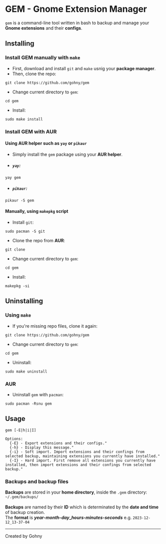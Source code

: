 # GEM - Gnome Extension Manager
`gem` is a command-line tool written in bash to backup and manage your **Gnome extensions** and their **configs**.
## Installing
### Install GEM manually with `make`
- First, download and install `git` and `make` usnig your **package manager**.
- Then, clone the repo:
```
git clone https://github.com/gohny/gem
```
- Change current directory to `gem`:
```
cd gem
```
- Install:
```
sudo make install
```
### Install GEM with AUR
#### Using AUR helper such as `yay` or `pikaur`
- Simply install the `gem` package using your **AUR helper**.
- ##### `yay`:
```
yay gem
```
- ##### `pikaur`:
```
pikaur -S gem
```
#### Manually, using `makepkg` script
- Install `git`:
```
sudo pacman -S git
```
- Clone the repo from **AUR**:
```
git clone
```
- Change current directory to `gem`:
```
cd gem
```
- Install:
```
makepkg -si
```
## Uninstalling
### Using `make`
- If you're missing repo files, clone it again:
```
git clone https://github.com/gohny/gem
```
- Change current directory to `gem`:
```
cd gem
```
- Uninstall:
```
sudo make uninstall
```
### AUR
- Uninstall `gem` with `pacman`:
```
sudo pacman -Rsnu gem
```
## Usage
```
gem [-E|h|i|I]

Options:
  {-E} - Export extensions and their configs."
  {-h} - Display this message."
  {-i} - Soft import. Import extensions and their confings from selected backup, maintaining extensions you currently have installed."
  {-I} - Hard import. First remove all extensions you currently have installed, then import extensions and their confings from selected backup."
```
### Backups and backup files
**Backups** are stored in your **home directory**, inside the `.gem` directory: `~/.gem/backups/` <br> <br>
**Backups** are named by their **ID** which is determinated by the **date and time** of backup creation. <br>
The **format** is ***year*-*month*-*day*_*hours*-*minutes*-*seconds*** e.g. `2023-12-12_13-37-04`
***
Created by Gohny

